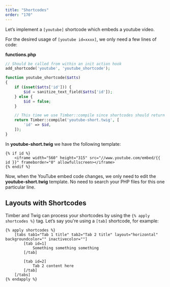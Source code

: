 ```yaml
---
title: "Shortcodes"
order: "170"
---
```


Let’s implement a `[youtube]` shortcode which embeds a youtube video.

For the desired usage of `[youtube id=xxxx]`, we only need a few lines of code:

**functions.php**

```php
// Should be called from within an init action hook
add_shortcode('youtube', 'youtube_shortcode');

function youtube_shortcode($atts)
{
    if (isset($atts['id'])) {
        $id = sanitize_text_field($atts['id']);
    } else {
        $id = false;
    }

    // This time we use Timber::compile since shortcodes should return the code
    return Timber::compile('youtube-short.twig', [
        'id' => $id,
    ]);
}
```

In **youtube-short.twig** we have the following template:

```twig
{% if id %}
	<iframe width="560" height="315" src="//www.youtube.com/embed/{{ id }}" frameborder="0" allowfullscreen></iframe>
{% endif %}
```

Now, when the YouTube embed code changes, we only need to edit the **youtube-short.twig** template. No need to search your PHP files for this one particular line.

## Layouts with Shortcodes

Timber and Twig can process your shortcodes by using the `{% apply shortcodes %}` tag. Let’s say you're using a `[tab]` shortcode, for example:

```twig
{% apply shortcodes %}
    [tabs tab1="Tab 1 title" tab2="Tab 2 title" layout="horizontal" backgroundcolor="" inactivecolor=""]
        [tab id=1]
            Something something something
        [/tab]

        [tab id=2]
            Tab 2 content here
        [/tab]
    [/tabs]
{% endapply %}
```
